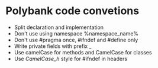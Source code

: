 # Polybank code convetions

- Split declaration and implementation
- Don't use using namespace %namespace_name%
- Don't use #pragma once, #ifndef and #define only
- Write private fields with prefix _
- Use camelCase for methods and CamelCase for classes
- Use _CamelCase_h_ style for #ifndef in headers